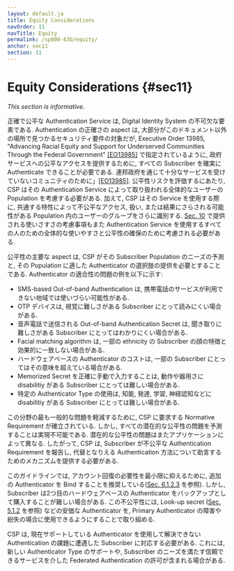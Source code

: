 ```yaml
---
layout: default.ja
title: Equity Considerations
navOrder: 11
navTitle: Equity
permalink: /sp800-63b/equity/
anchor: sec11
section: 11
---
```


# Equity Considerations {#sec11}

_This section is informative._

<!--
Accurate and equitable authentication service is an essential element of a digital identity system. While the accuracy aspects of authentication are largely the subject of the security requirements found elsewhere in this document, the ability for all subscribers to authenticate reliably is required to provide equitable access to government services as specified in Executive Order 13985, "Advancing Racial Equity and Support for Underserved Communities Through the Federal Government" [[EO13985]](references.md#ref-EO13985). In assessing equity risks, a CSP should consider the overall user population served by its authentication service. Additionally, the CSP further identifies groups of users within the population whose shared characteristic(s) can cause them to be subject to inequitable access, treatment, or outcomes when using that service. The usability considerations provided in [Sec. 10](sec10_usability.md#sec10) should also be considered to help ensure the overall usability and equity for all persons using authentication services.
-->

正確で公平な Authentication Service は, Digital Identity System の不可欠な要素である. Authentication の正確さの aspect は, 大部分がこのドキュメント以外の場所で見つかるセキュリティ要件の対象だが, Executive Order 13985, "Advancing Racial Equity and Support for Underserved Communities Through the Federal Government" [[EO13985]](references.md#ref-EO13985) で指定されているように, 政府サービスへの公平なアクセスを提供するために, すべての Subscriber を確実に Authenticate できることが必要である. 連邦政府を通じて十分なサービスを受けていないコミュニティのために」[[EO13985]](references.md#ref-EO13985).  公平性リスクを評価するにあたり, CSP はその Authentication Service によって取り扱われる全体的なユーザーの Population を考慮する必要がある. 加えて, CSP はその Service を使用する際に, 共通する特性によって不公平なアクセス, 扱い, または結果にさらされる可能性がある Population 内のユーザーのグループをさらに識別する. [Sec. 10](sec10_usability.md#sec10) で提供される使いさすさの考慮事項もまた Authentication Service を使用するすべての人のための全体的な使いやすさと公平性の確保のために考慮される必要がある.

<!--
A primary aspect of equity is that the CSP needs to anticipate the needs of its subscriber population and offer authenticator options that are suitable for that population. Some examples of authenticator suitability problems are as follows:
-->

公平性の主要な aspect は, CSP がその Subscriber Population のニーズの予測と, その Population に適した Authenticator の選択肢の提供を必要とすることである. Authenticator の適合性の問題の例を以下に示す:

<!--
* SMS-based out-of-band authentication may not be usable for subscribers in rural areas where mobile phone service is not available.
* OTP devices may be difficult for subscribers with vision difficulties to read.
* Out-of-band authentication secrets sent via a voice telephone call may be difficult for subscribers with hearing difficulties to understand.
* Facial matching algorithms may less effectively match facial characteristics of subscribers of some ethnicities.
* The cost of hardware-based authenticators may be beyond the means of some subscribers.
* Accurate manual entry of memorized secrets may be difficult for subscribers with some mobility and dexterity-related physical disabilities.
* The use of certain authenticator types may be challenging for subscribers with some disabilities such as intellectual, developmental, learning, and neurocognitive difficulties.
-->

* SMS-based Out-of-band Authentication は, 携帯電話のサービスが利用できない地域では使いづらい可能性がある.
* OTP デバイスは, 視覚に難しさがある Subscriber にとって読みにくい場合がある.
* 音声電話で送信される Out-of-band Authentication Secret は, 聞き取りに難しさがある Subscriber にとってはわかりにくい場合がある.
* Facial matching algorithm は, 一部の ethnicity の Subscriber の顔の特徴と効果的に一致しない場合がある.
* ハードウェアベースの Authenticator のコストは, 一部の Subscriber にとってはその意味を超えている場合がある.
* Memorized Secret を正確に手動で入力することは, 動作や器用さに disabilitiy がある Subscriber にとっては難しい場合がある.
* 特定の Authenticator Type の使用は, 知能, 発達, 学習, 神経認知などに disabilitiy がある Subscriber にとっては難しい場合がある.

<!--
Normative requirements have been established requiring CSPs to mitigate the problems in this area that are expected to be most common. However, it is not feasible to anticipate all potential equity problems. Potential equity problems also will vary for different applications. Accordingly, CSPs need to provide mechanisms for subscribers to report inequitable authentication requirements and to advise them on potential alternative authentication strategies.
-->

この分野の最も一般的な問題を軽減するために, CSP に要求する Normative Requirement が確立されている. しかし, すべての潜在的な公平性の問題を予測することは実現不可能である. 潜在的な公平性の問題はまたアプリケーションによって異なる. したがって, CSP は, Subscriber が不公平な Authentication Requirement を報告し, 代替となりえる Authentication 方法について助言するためのメカニズムを提供する必要がある.

<!--
This guideline recommends the binding of additional authenticators to minimize the need for account recovery (see [Sec. 6.1.2.3](sec6_lifecycle.md#replacement)). However, a subscriber might find it difficult to purchase a second hardware-based authenticator as a backup. This inequity can be addressed by making inexpensive authenticators such as look-up secrets (see [Sec. 5.1.2](sec5_authenticators.md#lookupsecrets)) available for use in the event of a primary authenticator failure or loss.
-->

このガイドラインでは, アカウント回復の必要性を最小限に抑えるために, 追加の Authenticator を Bind することを推奨している([Sec. 6.1.2.3](sec6_lifecycle.md#replacement) を参照). しかし, Subscriber は2つ目のハードウェアベースの Authenticator をバックアップとして購入することが難しい場合がある. この不公平性には, Look-up secret ([Sec. 5.1.2](sec5_authenticators.md#lookupsecrets) を参照) などの安価な Authenticator を, Primary Authenticator の障害や紛失の場合に使用できるようにすることで取り組める.

<!--
CSPs need to be responsive to subscribers that experience authentication challenges that cannot be solved using authenticators they currently support. This might involve supporting a new authenticator type or allowing federated authentication through a trusted service that meets the needs of the subscriber.
-->

CSP は, 現在サポートしている Authenticator を使用して解決できない Authentication の課題に遭遇した Subscriber に対応する必要がある. これには, 新しい Authenticator Type のサポートや, Subscriber のニーズを満たす信頼できるサービスを介した Federated Authentication の許可が含まれる場合がある.
